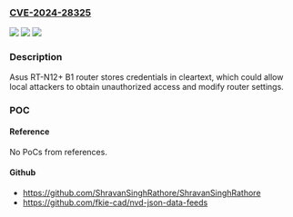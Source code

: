 ### [CVE-2024-28325](https://cve.mitre.org/cgi-bin/cvename.cgi?name=CVE-2024-28325)
![](https://img.shields.io/static/v1?label=Product&message=n%2Fa&color=blue)
![](https://img.shields.io/static/v1?label=Version&message=n%2Fa&color=blue)
![](https://img.shields.io/static/v1?label=Vulnerability&message=n%2Fa&color=brighgreen)

### Description

Asus RT-N12+ B1 router stores credentials in cleartext, which could allow local attackers to obtain unauthorized access and modify router settings.

### POC

#### Reference
No PoCs from references.

#### Github
- https://github.com/ShravanSinghRathore/ShravanSinghRathore
- https://github.com/fkie-cad/nvd-json-data-feeds

